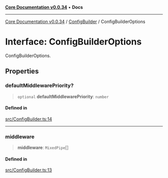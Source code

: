[**Core Documentation v0.0.34**](../../README.md) • **Docs**

***

[Core Documentation v0.0.34](../../modules.md) / [ConfigBuilder](../README.md) / ConfigBuilderOptions

# Interface: ConfigBuilderOptions

ConfigBuilderOptions.

## Properties

### defaultMiddlewarePriority?

> `optional` **defaultMiddlewarePriority**: `number`

#### Defined in

[src/ConfigBuilder.ts:14](https://github.com/stonemjs/core/blob/805ab978d87a028eb5ea9c9da928beb091ec1971/src/ConfigBuilder.ts#L14)

***

### middleware

> **middleware**: `MixedPipe`[]

#### Defined in

[src/ConfigBuilder.ts:13](https://github.com/stonemjs/core/blob/805ab978d87a028eb5ea9c9da928beb091ec1971/src/ConfigBuilder.ts#L13)
